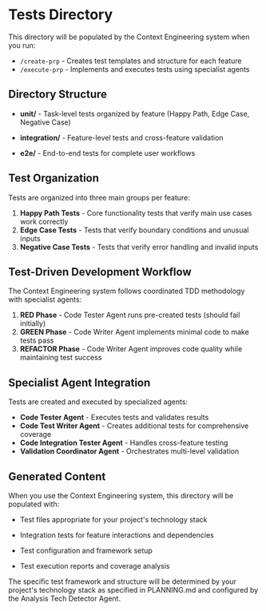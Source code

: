 # Tests Directory

This directory will be populated by the Context Engineering system when you run:
- `/create-prp` - Creates test templates and structure for each feature
- `/execute-prp` - Implements and executes tests using specialist agents

## Directory Structure

- **unit/** - Task-level tests organized by feature (Happy Path, Edge Case, Negative Case)
- **integration/** - Feature-level tests and cross-feature validation

- **e2e/** - End-to-end tests for complete user workflows

## Test Organization

Tests are organized into three main groups per feature:

1. **Happy Path Tests** - Core functionality tests that verify main use cases work correctly
2. **Edge Case Tests** - Tests that verify boundary conditions and unusual inputs  
3. **Negative Case Tests** - Tests that verify error handling and invalid inputs

## Test-Driven Development Workflow

The Context Engineering system follows coordinated TDD methodology with specialist agents:

1. **RED Phase** - Code Tester Agent runs pre-created tests (should fail initially)
2. **GREEN Phase** - Code Writer Agent implements minimal code to make tests pass
3. **REFACTOR Phase** - Code Writer Agent improves code quality while maintaining test success

## Specialist Agent Integration

Tests are created and executed by specialized agents:
- **Code Tester Agent** - Executes tests and validates results
- **Code Test Writer Agent** - Creates additional tests for comprehensive coverage
- **Code Integration Tester Agent** - Handles cross-feature testing
- **Validation Coordinator Agent** - Orchestrates multi-level validation

## Generated Content

When you use the Context Engineering system, this directory will be populated with:
- Test files appropriate for your project's technology stack

- Integration tests for feature interactions and dependencies
- Test configuration and framework setup
- Test execution reports and coverage analysis

The specific test framework and structure will be determined by your project's technology stack as specified in PLANNING.md and configured by the Analysis Tech Detector Agent.